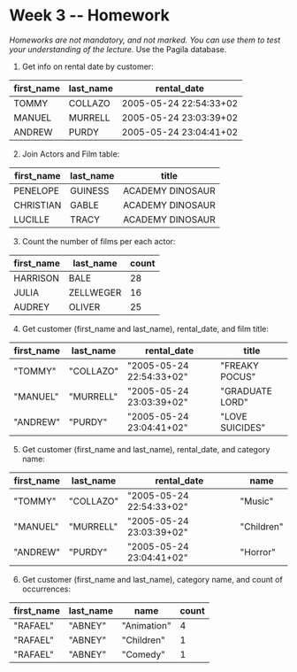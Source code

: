 # Week 3 -- Homework

_Homeworks are not mandatory, and not marked. You can use them to test your
understanding of the lecture_. Use the Pagila database.

1. Get info on rental date by customer:

| first_name | last_name | rental_date            |
|------------|-----------|------------------------|
| TOMMY      | COLLAZO   | 2005-05-24 22:54:33+02 |
| MANUEL     | MURRELL   | 2005-05-24 23:03:39+02 |
| ANDREW     | PURDY     | 2005-05-24 23:04:41+02 |

2. Join Actors and Film table:

| first_name | last_name | title            |
|------------|-----------|------------------|
| PENELOPE   | GUINESS   | ACADEMY DINOSAUR |
| CHRISTIAN  | GABLE     | ACADEMY DINOSAUR |
| LUCILLE    | TRACY     | ACADEMY DINOSAUR |

3. Count the number of films per each actor:

| first_name | last_name | count |
|------------|-----------|-------|
| HARRISON   | BALE      | 28    |
| JULIA      | ZELLWEGER | 16    |
| AUDREY     | OLIVER    | 25    |

4. Get customer (first_name and last_name), rental_date, and film title:

| first_name | last_name | rental_date              | title           |
|------------|-----------|--------------------------|-----------------|
| "TOMMY"    | "COLLAZO" | "2005-05-24 22:54:33+02" | "FREAKY POCUS"  |
| "MANUEL"   | "MURRELL" | "2005-05-24 23:03:39+02" | "GRADUATE LORD" |
| "ANDREW"   | "PURDY"   | "2005-05-24 23:04:41+02" | "LOVE SUICIDES" |

5. Get customer (first_name and last_name), rental_date, and category name:

| first_name | last_name | rental_date              | name       |
|------------|-----------|--------------------------|------------|
| "TOMMY"    | "COLLAZO" | "2005-05-24 22:54:33+02" | "Music"    |
| "MANUEL"   | "MURRELL" | "2005-05-24 23:03:39+02" | "Children" |
| "ANDREW"   | "PURDY"   | "2005-05-24 23:04:41+02" | "Horror"   |

6. Get customer (first_name and last_name), category name, and count of
   occurrences:

| first_name | last_name | name        | count |
|------------|-----------|-------------|-------|
| "RAFAEL"   | "ABNEY"   | "Animation" | 4     |
| "RAFAEL"   | "ABNEY"   | "Children"  | 1     |
| "RAFAEL"   | "ABNEY"   | "Comedy"    | 1     |
